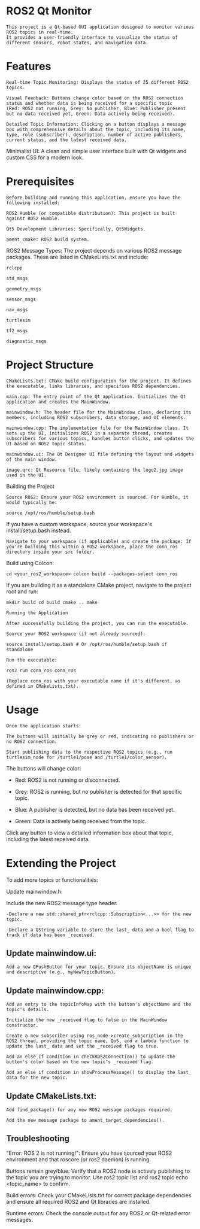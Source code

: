 # ROS2 Qt Monitor

    This project is a Qt-based GUI application designed to monitor various ROS2 topics in real-time. 
    It provides a user-friendly interface to visualize the status of different sensors, robot states, and navigation data.

# Features

    Real-time Topic Monitoring: Displays the status of 25 different ROS2 topics.

    Visual Feedback: Buttons change color based on the ROS2 connection status and whether data is being received for a specific topic
    (Red: ROS2 not running, Grey: No publisher, Blue: Publisher present but no data received yet, Green: Data actively being received).

    Detailed Topic Information: Clicking on a button displays a message box with comprehensive details about the topic, including its name, type, role (subscriber), description, number of active publishers, current status, and the latest received data.

Minimalist UI: A clean and simple user interface built with Qt widgets and custom CSS for a modern look.

# Prerequisites

    Before building and running this application, ensure you have the following installed:

    ROS2 Humble (or compatible distribution): This project is built against ROS2 Humble.

    Qt5 Development Libraries: Specifically, Qt5Widgets.

    ament_cmake: ROS2 build system.

ROS2 Message Types: The project depends on various ROS2 message packages. These are listed in CMakeLists.txt and include:

    rclcpp

    std_msgs

    geometry_msgs

    sensor_msgs

    nav_msgs

    turtlesim

    tf2_msgs

    diagnostic_msgs

# Project Structure

    CMakeLists.txt: CMake build configuration for the project. It defines the executable, links libraries, and specifies ROS2 dependencies.

    main.cpp: The entry point of the Qt application. Initializes the Qt application and creates the MainWindow.

    mainwindow.h: The header file for the MainWindow class, declaring its members, including ROS2 subscribers, data storage, and UI elements.

    mainwindow.cpp: The implementation file for the MainWindow class. It sets up the UI, initializes ROS2 in a separate thread, creates subscribers for various topics, handles button clicks, and updates the UI based on ROS2 topic status.

    mainwindow.ui: The Qt Designer UI file defining the layout and widgets of the main window.

    image.qrc: Qt Resource file, likely containing the logo2.jpg image used in the UI.

Building the Project

    Source ROS2: Ensure your ROS2 environment is sourced. For Humble, it would typically be:

    source /opt/ros/humble/setup.bash

If you have a custom workspace, source your workspace's install/setup.bash instead.

    Navigate to your workspace (if applicable) and create the package: If you're building this within a ROS2 workspace, place the conn_ros directory inside your src folder.

Build using Colcon:

    cd <your_ros2_workspace> colcon build --packages-select conn_ros

If you are building it as a standalone CMake project, navigate to the project root and run:

    mkdir build cd build cmake .. make

    Running the Application

    After successfully building the project, you can run the executable.

    Source your ROS2 workspace (if not already sourced):

    source install/setup.bash # Or /opt/ros/humble/setup.bash if standalone

    Run the executable:

    ros2 run conn_ros conn_ros

    (Replace conn_ros with your executable name if it's different, as defined in CMakeLists.txt).

# Usage

    Once the application starts:

    The buttons will initially be grey or red, indicating no publishers or no ROS2 connection.

    Start publishing data to the respective ROS2 topics (e.g., run turtlesim_node for /turtle1/pose and /turtle1/color_sensor).

The buttons will change color:

*  Red: ROS2 is not running or disconnected.

*  Grey: ROS2 is running, but no publisher is detected for that specific topic.

* Blue: A publisher is detected, but no data has been received yet.

* Green: Data is actively being received from the topic.

Click any button to view a detailed information box about that topic, including the latest received data.

# Extending the Project

To add more topics or functionalities:

Update mainwindow.h:

Include the new ROS2 message type header.

    -Declare a new std::shared_ptr<rclcpp::Subscription<...>> for the new topic.

    -Declare a QString variable to store the last_ data and a bool flag to track if data has been _received.

## Update mainwindow.ui:

    Add a new QPushButton for your topic. Ensure its objectName is unique and descriptive (e.g., myNewTopicButton).

## Update mainwindow.cpp:

    Add an entry to the topicInfoMap with the button's objectName and the topic's details.

    Initialize the new _received flag to false in the MainWindow constructor.

    Create a new subscriber using ros_node->create_subscription in the ROS2 thread, providing the topic name, QoS, and a lambda function to update the last_ data and set the _received flag to true.

    Add an else if condition in checkROS2Connection() to update the button's color based on the new topic's _received flag.

    Add an else if condition in showProcessMessage() to display the last_ data for the new topic.

## Update CMakeLists.txt:

    Add find_package() for any new ROS2 message packages required.

    Add the new message package to ament_target_dependencies().

## Troubleshooting

"Error: ROS 2 is not running!": Ensure you have sourced your ROS2 environment and that roscore (or ros2 daemon) is running.

Buttons remain grey/blue: Verify that a ROS2 node is actively publishing to the topic you are trying to monitor. Use ros2 topic list and ros2 topic echo <topic_name> to confirm.

Build errors: Check your CMakeLists.txt for correct package dependencies and ensure all required ROS2 and Qt libraries are installed.

Runtime errors: Check the console output for any ROS2 or Qt-related error messages.